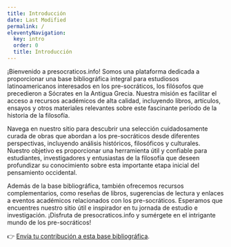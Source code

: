 ```yaml
---
title: Introducción
date: Last Modified
permalink: /
eleventyNavigation:
  key: intro
  order: 0
  title: Introducción
---
```

¡Bienvenido a presocraticos.info! Somos una plataforma dedicada a proporcionar una base bibliográfica integral para estudiosos latinoamericanos interesados en los pre-socráticos, los filósofos que precedieron a Sócrates en la Antigua Grecia. Nuestra misión es facilitar el acceso a recursos académicos de alta calidad, incluyendo libros, artículos, ensayos y otros materiales relevantes sobre este fascinante período de la historia de la filosofía.

Navega en nuestro sitio para descubrir una selección cuidadosamente curada de obras que abordan a los pre-socráticos desde diferentes perspectivas, incluyendo análisis históricos, filosóficos y culturales. Nuestro objetivo es proporcionar una herramienta útil y confiable para estudiantes, investigadores y entusiastas de la filosofía que deseen profundizar su conocimiento sobre esta importante etapa inicial del pensamiento occidental.

Además de la base bibliográfica, también ofrecemos recursos complementarios, como reseñas de libros, sugerencias de lectura y enlaces a eventos académicos relacionados con los pre-socráticos. Esperamos que encuentres nuestro sitio útil e inspirador en tu jornada de estudio e investigación. ¡Disfruta de presocraticos.info y sumérgete en el intrigante mundo de los pre-socráticos!

👉 [Envía tu contribución a esta base bibliográfica](https://forms.gle/yPPYWn5mt2FrfqABA).

